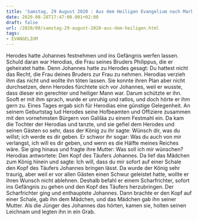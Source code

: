 ```yaml
---
title: 'Samstag, 29 August 2020 : Aus dem Heiligen Evangelium nach Markus - Mk 6,17-29.'
date: 2020-08-28T17:47:00.001+02:00
draft: false
url: /2020/08/samstag-29-august-2020-aus-dem-heiligen.html
tags: 
- EVANGELIUM
---
```


Herodes hatte Johannes festnehmen und ins Gefängnis werfen lassen. Schuld daran war Herodias, die Frau seines Bruders Philippus, die er geheiratet hatte. Denn Johannes hatte zu Herodes gesagt: Du hattest nicht das Recht, die Frau deines Bruders zur Frau zu nehmen. Herodias verzieh ihm das nicht und wollte ihn töten lassen. Sie konnte ihren Plan aber nicht durchsetzen, denn Herodes fürchtete sich vor Johannes, weil er wusste, dass dieser ein gerechter und heiliger Mann war. Darum schützte er ihn. Sooft er mit ihm sprach, wurde er unruhig und ratlos, und doch hörte er ihm gern zu. Eines Tages ergab sich für Herodias eine günstige Gelegenheit. An seinem Geburtstag lud Herodes seine Hofbeamten und Offiziere zusammen mit den vornehmsten Bürgern von Galiläa zu einem Festmahl ein. Da kam die Tochter der Herodias und tanzte, und sie gefiel dem Herodes und seinen Gästen so sehr, dass der König zu ihr sagte: Wünsch dir, was du willst; ich werde es dir geben. Er schwor ihr sogar: Was du auch von mir verlangst, ich will es dir geben, und wenn es die Hälfte meines Reiches wäre. Sie ging hinaus und fragte ihre Mutter: Was soll ich mir wünschen? Herodias antwortete: Den Kopf des Täufers Johannes. Da lief das Mädchen zum König hinein und sagte: Ich will, dass du mir sofort auf einer Schale den Kopf des Täufers Johannes bringen lässt. Da wurde der König sehr traurig, aber weil er vor allen Gästen einen Schwur geleistet hatte, wollte er ihren Wunsch nicht ablehnen. Deshalb befahl er einem Scharfrichter, sofort ins Gefängnis zu gehen und den Kopf des Täufers herzubringen. Der Scharfrichter ging und enthauptete Johannes. Dann brachte er den Kopf auf einer Schale, gab ihn dem Mädchen, und das Mädchen gab ihn seiner Mutter. Als die Jünger des Johannes das hörten, kamen sie, holten seinen Leichnam und legten ihn in ein Grab.